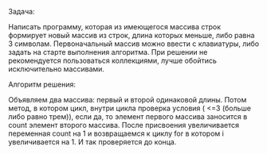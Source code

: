 Задача: 

Написать программу, которая из имеющегося массива строк формирует новый массив из строк, длина которых меньше, либо равна 3 символам. Первоначальный массив можно ввести с клавиатуры, либо задать на старте выполнения алгоритма. При решении не рекомендуется пользоваться коллекциями, лучше обойтись исключительно массивами. 

Алгоритм решения:

Объявляем два массива: первый и второй одинаковой длины. Потом метод, в котором цикл, внутри цикла проверка условия ( <=3 (больше либо равно трем)), если да, то элемент первого массива заносится в count элемент второго массива. После присвоения увеличивается переменная count на 1 и возвращаемся к циклу for в котором i увеличивается на 1. И так проверяется до конца.
